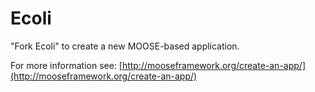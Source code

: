 Ecoli
=====

"Fork Ecoli" to create a new MOOSE-based application.

For more information see: [http://mooseframework.org/create-an-app/](http://mooseframework.org/create-an-app/)
